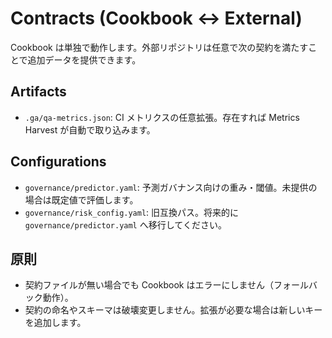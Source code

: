 # Contracts (Cookbook ↔ External)

Cookbook は単独で動作します。外部リポジトリは任意で次の契約を満たすことで追加データを提供できます。

## Artifacts
- `.ga/qa-metrics.json`: CI メトリクスの任意拡張。存在すれば Metrics Harvest が自動で取り込みます。

## Configurations
- `governance/predictor.yaml`: 予測ガバナンス向けの重み・閾値。未提供の場合は既定値で評価します。
- `governance/risk_config.yaml`: 旧互換パス。将来的に `governance/predictor.yaml` へ移行してください。

## 原則
- 契約ファイルが無い場合でも Cookbook はエラーにしません（フォールバック動作）。
- 契約の命名やスキーマは破壊変更しません。拡張が必要な場合は新しいキーを追加します。
